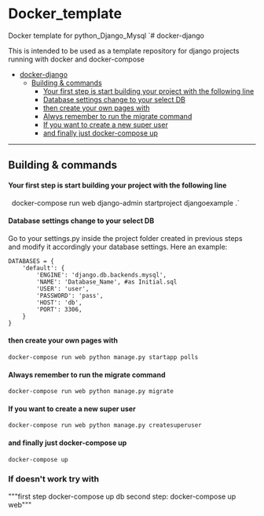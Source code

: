 # Docker_template
Docker template for python_Django_Mysql
`# docker-django

This is intended to be used as a template repository for django projects running with docker and docker-compose

- [docker-django](#docker-django)
  - [Building & commands](#building--commands)
      - [Your first step is start building your project with the following line](#your-first-step-is-start-building-your-project-with-the-following-line)
      - [Database settings change to your select DB](#database-settings-change-to-your-select-db)
      - [then create your own pages with](#then-create-your-own-pages-with)
      - [Alwys remember to run the migrate command](#alwys-remember-to-run-the-migrate-command)
      - [If you want to create a new super user](#if-you-want-to-create-a-new-super-user)
      - [and finally just docker-compose up](#and-finally-just-docker-compose-up)

---

## Building & commands

#### Your first step is start building your project with the following line
`
`docker-compose run web django-admin startproject djangoexample .`

#### Database settings change to your select DB
Go to your settings.py inside the project folder created in previous steps and modify it accordingly your database settings. Here an example:

```
DATABASES = {
    'default': {
        'ENGINE': 'django.db.backends.mysql',
        'NAME': 'Database_Name', #as Initial.sql
        'USER': 'user',
        'PASSWORD': 'pass',
        'HOST': 'db',
        'PORT': 3306,
    }
}
```

#### then create your own pages with 

 `docker-compose run web python manage.py startapp polls`

#### Always remember to run the migrate command

`docker-compose run web python manage.py migrate`


#### If you want to create a new super user

`docker-compose run web python manage.py createsuperuser`


#### and finally just docker-compose up

`docker-compose up`

### If doesn't work try with
"""first step 
docker-compose up db
second step:
docker-compose up web"""
